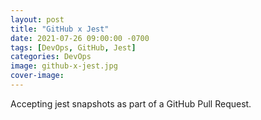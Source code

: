 ```yaml
---
layout: post
title: "GitHub x Jest"
date: 2021-07-26 09:00:00 -0700
tags: [DevOps, GitHub, Jest]
categories: DevOps
image: github-x-jest.jpg
cover-image:
---
```


Accepting jest snapshots as part of a GitHub Pull Request.
